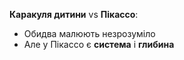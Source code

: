 **Каракуля дитини** vs **Пікассо**:
- Обидва малюють незрозуміло
- Але у Пікассо є **система** і **глибина**